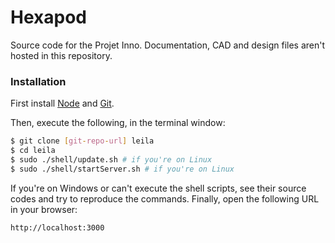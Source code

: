 # Hexapod

Source code for the Projet Inno.
Documentation, CAD and design files aren't hosted in this repository.

### Installation
First install [Node] and [Git].

Then, execute the following, in the terminal window:
```sh
$ git clone [git-repo-url] leila
$ cd leila
$ sudo ./shell/update.sh # if you're on Linux
$ sudo ./shell/startServer.sh # if you're on Linux
```
If you're on Windows or can't execute the shell scripts, see their source codes and try to reproduce the commands.
Finally, open the following URL in your browser:
```
http://localhost:3000
```

[Node]: http://nodejs.org/
[Git]: http://git-scm.com/